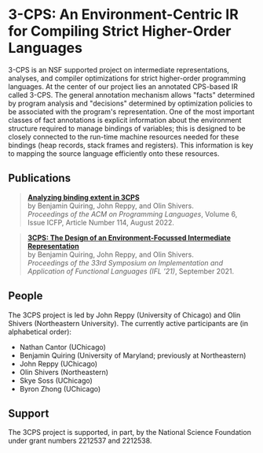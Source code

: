# 3-CPS: An Environment-Centric IR for Compiling Strict Higher-Order Languages

3-CPS is an NSF supported project on intermediate representations, analyses,
and compiler optimizations for strict higher-order programming languages.
At the center of our project lies an annotated CPS-based IR called 3-CPS.
The general annotation mechanism allows "facts" determined by program analysis
and "decisions" determined by optimization policies to be associated with the
program's representation. One of the most important classes of fact annotations
is explicit information about the environment structure required to manage bindings
of variables; this is designed to be closely connected to the run-time machine resources
needed for these bindings (heap records, stack frames and registers). This information is
key to mapping the source language efficiently onto these resources.

## Publications

> [**Analyzing binding extent in 3CPS**](https://dl.acm.org/doi/10.1145/3547645) <br>
> by Benjamin Quiring, John Reppy, and Olin Shivers. <br>
> *Proceedings of the ACM on Programming Languages*,
> Volume 6, Issue ICFP, Article Number 114,
> August 2022.

> [**3CPS: The Design of an Environment-Focussed Intermediate Representation**](https://doi.org/10.1145/3544885.3544889) <br>
> by Benjamin Quiring, John Reppy, and Olin Shivers. <br>
> *Proceedings of the 33rd Symposium on Implementation and Application
> of Functional Languages (IFL ’21)*,
> September 2021.

## People

The 3CPS project is led by John Reppy (University of Chicago) and
Olin Shivers (Northeastern University).  The currently active participants
are (in alphabetical order):

* Nathan Cantor (UChicago)
* Benjamin Quiring (University of Maryland; previously at Northeastern)
* John Reppy (UChicago)
* Olin Shivers (Northeastern)
* Skye Soss (UChicago)
* Byron Zhong (UChicago)

## Support

The 3CPS project is supported, in part, by the National Science Foundation
under grant numbers 2212537 and 2212538.
